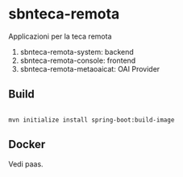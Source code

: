 # sbnteca-remota

Applicazioni per la teca remota

1. sbnteca-remota-system: backend
2. sbnteca-remota-console: frontend
3. sbnteca-remota-metaoaicat: OAI Provider

## Build


```

mvn initialize install spring-boot:build-image

```

## Docker

Vedi paas.


